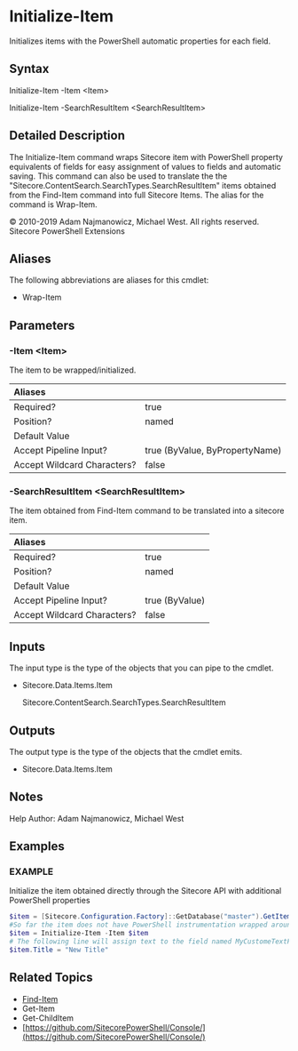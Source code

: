 # Initialize-Item

Initializes items with the PowerShell automatic properties for each field.

## Syntax

Initialize-Item -Item &lt;Item&gt;

Initialize-Item -SearchResultItem &lt;SearchResultItem&gt;

## Detailed Description

The Initialize-Item command wraps Sitecore item with PowerShell property equivalents of fields for easy assignment of values to fields and automatic saving. This command can also be used to translate the the "Sitecore.ContentSearch.SearchTypes.SearchResultItem" items obtained from the Find-Item command into full Sitecore Items. The alias for the command is Wrap-Item.

© 2010-2019 Adam Najmanowicz, Michael West. All rights reserved. Sitecore PowerShell Extensions

## Aliases

The following abbreviations are aliases for this cmdlet:

* Wrap-Item 

## Parameters

### -Item  &lt;Item&gt;

The item to be wrapped/initialized.

| Aliases |  |
| :--- | :--- |
| Required? | true |
| Position? | named |
| Default Value |  |
| Accept Pipeline Input? | true \(ByValue, ByPropertyName\) |
| Accept Wildcard Characters? | false |

### -SearchResultItem  &lt;SearchResultItem&gt;

The item obtained from Find-Item command to be translated into a sitecore item.

| Aliases |  |
| :--- | :--- |
| Required? | true |
| Position? | named |
| Default Value |  |
| Accept Pipeline Input? | true \(ByValue\) |
| Accept Wildcard Characters? | false |

## Inputs

The input type is the type of the objects that you can pipe to the cmdlet.

* Sitecore.Data.Items.Item

  Sitecore.ContentSearch.SearchTypes.SearchResultItem

## Outputs

The output type is the type of the objects that the cmdlet emits.

* Sitecore.Data.Items.Item 

## Notes

Help Author: Adam Najmanowicz, Michael West

## Examples

### EXAMPLE

Initialize the item obtained directly through the Sitecore API with additional PowerShell properties

```powershell
$item = [Sitecore.Configuration.Factory]::GetDatabase("master").GetItem("/sitecore/content/home");
#So far the item does not have PowerShell instrumentation wrapped around it yet - the following like wraps $item in those additional properties
$item = Initialize-Item -Item $item
# The following line will assign text to the field named MyCustomeTextField and persist the item into the database automatically using the added PowerShell property.
$item.Title = "New Title"
```

## Related Topics

* [Find-Item](find-item.md)
* Get-Item
* Get-ChildItem
* [https://github.com/SitecorePowerShell/Console/](https://github.com/SitecorePowerShell/Console/) 

